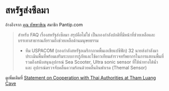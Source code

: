 ---
---

# สหรัฐส่งซีลมา

อ้างอิงจาก [คุณ หัษษาษิณ](https://pantip.com/topic/37803852/comment6160) สมาชิก Pantip.com

> สำหรับ FAQ เรื่องสหรัฐส่งซีลมา สรุปคือไม่ใช่ เป็นกองกำลังปกติที่มีหน้าที่ช่วยเหลือและบรรเทาสาธารณภัยรวมถึงช่วยเหลือด้านมนุษยธรรม 
> - ทีม USPACOM (กองกำลังสหรัฐอเมริกาภาคพื้นเอเชียแปซิฟิก) 32 นายส่งกำลังมาประเมินพื้นที่พร้อมเสริมระบบการกู้ภัยและใช้ดาวเทียมสำรวจทรัพยากรในการแสกนพื้นที่ รวมถึงสนับสนุนอุปกรณ์ Sea Scooter, Ultra sonic sensor ที่ใช้นำทางใต้น้ำ และ อุปกรณ์ตรวจจับคลื่นความร้อนด้วยคลื่นอินฟาเรด (Themal Sensor)

ดูเพิ่มเติมที่ [Statement on Cooperation with Thai Authorities at Tham Luang Cave](https://www.facebook.com/notes/us-embassy-bangkok/statement-on-cooperation-with-thai-authorities-at-tham-luang-cave/2054140841297413/)
